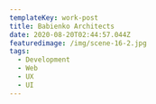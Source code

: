 ```yaml
---
templateKey: work-post
title: Babienko Architects
date: 2020-08-20T02:44:57.044Z
featuredimage: /img/scene-16-2.jpg
tags:
  - Development
  - Web
  - UX
  - UI
---
```

